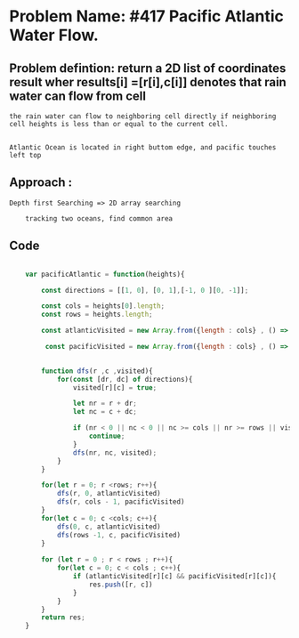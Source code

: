 # Problem Name: #417 Pacific Atlantic Water Flow.


## Problem defintion: return a 2D list of coordinates result wher  results[i] =[r[i],c[i]] denotes that rain water can flow from cell

    the rain water can flow to neighboring cell directly if neighboring cell heights is less than or equal to the current cell.


    Atlantic Ocean is located in right buttom edge, and pacific touches left top
## Approach :

    Depth first Searching => 2D array searching 

        tracking two oceans, find common area


## Code
```js

    var pacificAtlantic = function(heights){

        const directions = [[1, 0], [0, 1],[-1, 0 ][0, -1]];

        const cols = heights[0].length;
        const rows = heights.length;

        const atlanticVisited = new Array.from({length : cols} , () => Array.fill(false));

         const pacificVisited = new Array.from({length : cols} , () => Array.fill(false))

        
        function dfs(r ,c ,visited){
            for(const [dr, dc] of directions){
                visited[r][c] = true;

                let nr = r + dr;
                let nc = c + dc;

                if (nr < 0 || nc < 0 || nc >= cols || nr >= rows || visited[nr][nc] || heights[nr][nc] > heights[r][c]){
                    continue;
                }
                dfs(nr, nc, visited);
            }
        }

        for(let r = 0; r <rows; r++){
            dfs(r, 0, atlanticVisited)
            dfs(r, cols - 1, pacificVisited)
        } 
        for(let c = 0; c <cols; c++){
            dfs(0, c, atlanticVisited)
            dfs(rows -1, c, pacificVisited)
        }
        
        for (let r = 0 ; r < rows ; r++){
            for(let c = 0; c < cols ; c++){
                if (atlanticVisited[r][c] && pacificVisited[r][c]){
                    res.push([r, c])
                }
            }
        }
        return res;
    }

